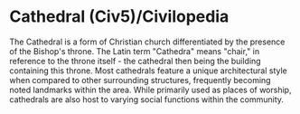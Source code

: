 # Cathedral (Civ5)/Civilopedia

The Cathedral is a form of Christian church differentiated by the presence of the Bishop's throne. The Latin term "Cathedra" means "chair," in reference to the throne itself - the cathedral then being the building containing this throne. Most cathedrals feature a unique architectural style when compared to other surrounding structures, frequently becoming noted landmarks within the area. While primarily used as places of worship, cathedrals are also host to varying social functions within the community.